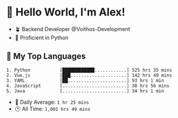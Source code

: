 # 👋 Hello World, I'm Alex!

- 🪴 Backend Developer @Voithos-Development
- 🐍 Proficient in Python

## 💚 My Top Languages
```
1. Python           [████████████............] 525 hrs 35 mins
2. Vue.js           [███.....................] 142 hrs 49 mins
3. YAML             [██......................] 93 hrs 1 min
4. JavaScript       [........................] 38 hrs 56 mins
5. Java             [........................] 34 hrs 1 min
```
- 💪 Daily Average: `1 hr 25 mins`
- 🕑 All Time: `1,001 hrs 49 mins`